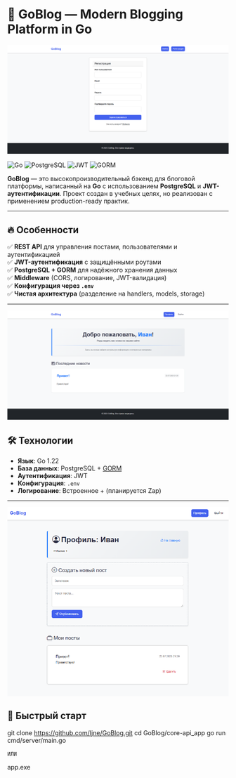 # 🚀 GoBlog — Modern Blogging Platform in Go

![](pictures/image1.png)

![Go](https://img.shields.io/badge/Go-1.22-blue?logo=go)
![PostgreSQL](https://img.shields.io/badge/PostgreSQL-16-green?logo=postgresql)
![JWT](https://img.shields.io/badge/JWT-Auth-orange?logo=jsonwebtokens)
![GORM](https://img.shields.io/badge/GORM-ORM-lightgrey?logo=go)

**GoBlog** — это высокопроизводительный бэкенд для блоговой платформы, написанный на **Go** с использованием **PostgreSQL** и **JWT-аутентификации**. Проект создан в учебных целях, но реализован с применением production-ready практик.

---

## 🔥 Особенности

✅ **REST API** для управления постами, пользователями и аутентификацией  
✅ **JWT-аутентификация** с защищёнными роутами  
✅ **PostgreSQL + GORM** для надёжного хранения данных  
✅ **Middleware** (CORS, логирование, JWT-валидация)  
✅ **Конфигурация через `.env`**  
✅ **Чистая архитектура** (разделение на handlers, models, storage)  

---

![](pictures/image2.png)

## 🛠 Технологии

- **Язык**: Go 1.22   
- **База данных**: PostgreSQL + [GORM](https://gorm.io/)  
- **Аутентификация**: JWT  
- **Конфигурация**: `.env`  
- **Логирование**: Встроенное + (планируется Zap)  

---

![](pictures/image3.png)

## 🚀 Быстрый старт

git clone https://github.com/Ijne/GoBlog.git
cd GoBlog/core-api_app
go run cmd/server/main.go

    ИЛИ

app.exe


